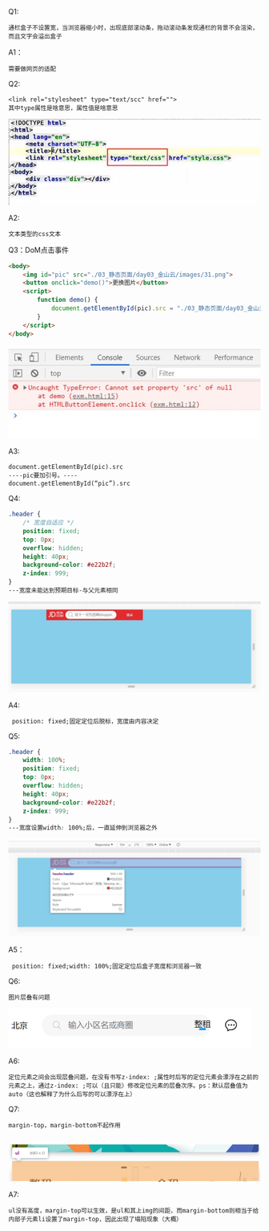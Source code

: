 Q1:
```
通栏盒子不设置宽，当浏览器缩小时，出现底部滚动条，拖动滚动条发现通栏的背景不会渲染，而且文字会溢出盒子
```

A1：

```
需要做网页的适配
```

Q2:

```
<link rel="stylesheet" type="text/scc" href="">
其中type属性是啥意思，属性值是啥意思
```

![](./image/Q2_type属性的属性值.jpg)

A2:

```
文本类型的css文本
```

Q3：DoM点击事件

```html
<body>
    <img id="pic" src="./03_静态页面/day03_金山云/images/31.png">
    <button onclick="demo()">更换图片</button>
    <script>
        function demo() {
            document.getElementById(pic).src = "./03_静态页面/day03_金山云/images/40.jpg";
        }
    </script>
</body>
```

![Q3_DOM点击事件](./image/Q3_DOM点击事件.jpg)

A3:

```
document.getElementById(pic).src
----pic要加引号。----
document.getElementById(“pic”).src
```

Q4:

```css
.header {
    /* 宽度自适应 */
    position: fixed;
    top: 0px;
    overflow: hidden;
    height: 40px;
    background-color: #e22b2f;
    z-index: 999;
}
---宽度未能达到预期目标-与父元素相同
```

![Q4_固定定位](./image/Q4_固定定位.jpg)

A4:

```
 position: fixed;固定定位后脱标，宽度由内容决定
```

Q5:

```css
.header {
    width: 100%;
    position: fixed;
    top: 0px;
    overflow: hidden;
    height: 40px;
    background-color: #e22b2f;
    z-index: 999;
}
---宽度设置width: 100%;后，一直延伸到浏览器之外
```

![Q5_固定定位](./image/Q5_固定定位.jpg)

A5：

```
 position: fixed;width: 100%;固定定位后盒子宽度和浏览器一致
```

Q6:

```
图片层叠有问题
```

![图片层叠有问题](./image/图片层叠.png)

A6:

```
定位元素之间会出现层叠问题，在没有书写z-index: ;属性时后写的定位元素会漂浮在之前的元素之上，通过z-index: ;可以（且只能）修改定位元素的层叠次序。ps：默认层叠值为auto（这也解释了为什么后写的可以漂浮在上）
```

Q7:

```
margin-top，margin-bottom不起作用
```

​      ![ul-margin](./image/ul-margin.png)

A7:

```
ul没有高度，margin-top可以生效，是ul和其上img的间距，而margin-bottom则相当于给内部子元素li设置了margin-top，因此出现了塌陷现象（大概）
```

